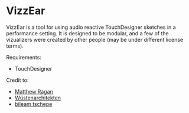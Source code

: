 # VizzEar

VizzEar is a tool for using audio reactive TouchDesigner sketches in a performance setting. It is designed to be modular, and a few of the vizualizers were created by other people (may be under different license terms).

Requirements:
- TouchDesigner

Credit to:
- [Matthew Ragan](https://matthewragan.com/teaching-resources/touchdesigner/touchdesigner-general-concept-exploration/)
- [Wüstenarchitekten](https://github.com/wuestenarchitekten/soundviz)
- [bileam tschepe](https://www.youtube.com/channel/UCONptu0J1PCrW9YfBtSdqjA)
